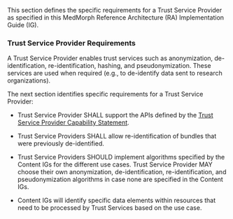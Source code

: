 This section defines the specific requirements for a Trust Service Provider as specified in this MedMorph Reference Architecture (RA) Implementation Guide (IG).

### Trust Service Provider Requirements

A Trust Service Provider enables trust services such as anonymization, de-identification, re-identification, hashing, and pseudonymization. These services are used when required (e.g., to de-identify data sent to research organizations).

The next section identifies specific requirements for a Trust Service Provider:

* Trust Service Provider SHALL support the APIs defined by the [Trust Service Provider Capability Statement](CapabilityStatement-medmorph-trust-service-provider.html).

* Trust Service Providers SHALL allow re-identification of bundles that were previously de-identified.

* Trust Service Providers SHOULD implement  algorithms specified by the Content IGs for the different use cases. Trust Service Provider MAY  choose their own anonymization, de-identification, re-identification, and pseudonymization algorithms in case none are specified in the Content IGs.

* Content IGs will identify specific data elements within resources that need to be processed by Trust Services based on the use case.

